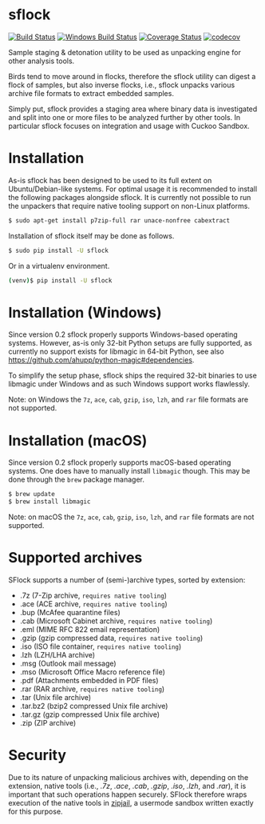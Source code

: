 # sflock

[![Build Status](https://travis-ci.org/jbremer/sflock.svg?branch=master)](https://travis-ci.org/jbremer/sflock)
[![Windows Build Status](https://ci.appveyor.com/api/projects/status/32r7s2skrgm9ubva?svg=true)](https://ci.appveyor.com/project/jbremer/sflock)
[![Coverage Status](https://coveralls.io/repos/github/jbremer/sflock/badge.svg?branch=master)](https://coveralls.io/github/jbremer/sflock?branch=master)
[![codecov](https://codecov.io/gh/jbremer/sflock/branch/master/graph/badge.svg)](https://codecov.io/gh/jbremer/sflock)

Sample staging &amp; detonation utility to be used as unpacking engine for
other analysis tools.

Birds tend to move around in flocks, therefore the sflock utility can digest a
flock of samples, but also inverse flocks, i.e., sflock unpacks various
archive file formats to extract embedded samples.

Simply put, sflock provides a staging area where binary data is investigated
and split into one or more files to be analyzed further by other tools. In
particular sflock focuses on integration and usage with Cuckoo Sandbox.

Installation
============

As-is sflock has been designed to be used to its full extent on
Ubuntu/Debian-like systems. For optimal usage it is recommended to install the
following packages alongside sflock. It is currently not possible to run the
unpackers that require native tooling support on non-Linux platforms.

```bash
$ sudo apt-get install p7zip-full rar unace-nonfree cabextract
```

Installation of sflock itself may be done as follows.

```bash
$ sudo pip install -U sflock
```

Or in a virtualenv environment.

```bash
(venv)$ pip install -U sflock
```

Installation (Windows)
======================

Since version 0.2 sflock properly supports Windows-based operating systems.
However, as-is only 32-bit Python setups are fully supported, as currently no
support exists for libmagic in 64-bit Python, see also
https://github.com/ahupp/python-magic#dependencies.

To simplify the setup phase, sflock ships the required 32-bit binaries to use
libmagic under Windows and as such Windows support works flawlessly.

Note: on Windows the `7z`, `ace`, `cab`, `gzip`, `iso`, `lzh`, and `rar` file
formats are not supported.

Installation (macOS)
=======================

Since version 0.2 sflock properly supports macOS-based operating systems.
One does have to manually install `libmagic` though. This may be done through
the `brew` package manager.

```bash
$ brew update
$ brew install libmagic
```

Note: on macOS the `7z`, `ace`, `cab`, `gzip`, `iso`, `lzh`, and `rar` file
formats are not supported.

Supported archives
==================

SFlock supports a number of (semi-)archive types, sorted by extension:

* .7z (7-Zip archive, `requires native tooling`)
* .ace (ACE archive, `requires native tooling`)
* .bup (McAfee quarantine files)
* .cab (Microsoft Cabinet archive, `requires native tooling`)
* .eml (MIME RFC 822 email representation)
* .gzip (gzip compressed data, `requires native tooling`)
* .iso (ISO file container, `requires native tooling`)
* .lzh (LZH/LHA archive)
* .msg (Outlook mail message)
* .mso (Microsoft Office Macro reference file)
* .pdf (Attachments embedded in PDF files)
* .rar (RAR archive, `requires native tooling`)
* .tar (Unix file archive)
* .tar.bz2 (bzip2 compressed Unix file archive)
* .tar.gz (gzip compressed Unix file archive)
* .zip (ZIP archive)

Security
========

Due to its nature of unpacking malicious archives with, depending on the
extension, native tools (i.e., *.7z*, *.ace*, *.cab*, *.gzip*, *.iso*, *.lzh*,
and *.rar*), it is important that such operations happen securely. SFlock
therefore wraps execution of the native tools in [zipjail][], a usermode
sandbox written exactly for this purpose.

[zipjail]: https://github.com/jbremer/tracy/tree/master/src/zipjail
